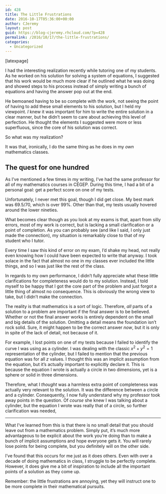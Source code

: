 ```yaml
---
id: 428
title: The Little Frustrations
date: 2016-10-17T05:36:00+00:00
author: CJeremy
layout: post
guid: https://blog-cjeremy.rhcloud.com/?p=428
permalink: /2016/10/17/the-little-frustrations/
categories:
  - Uncategorized
---
```

[latexpage]

I had the interesting realization recently while tutoring one of my students. As he worked on his solution for solving a system of equations, I suggested that his work would be much more clear if he outlined what he was doing and showed steps to his process instead of simply writing a bunch of equations and having the answer pop out at the end.

He bemoaned having to be so complete with the work, not seeing the point of having to add these small elements to his solution, but I held my viewpoint. _I_ knew it was important for him to write the entire solution in a clear manner, but he didn&#8217;t seem to care about achieving this level of perfection. He thought the elements I suggested were more or less superfluous, since the core of his solution was correct.

So what was my realization?

It was that, ironically, I do the same thing as he does in my _own_ mathematics classes.

## The quest for one hundred

As I&#8217;ve mentioned a few times in my writing, I&#8217;ve had the same professor for all of my mathematics courses in CÉGEP. During this time, I had a bit of a personal goal: get a perfect score on one of my tests.

Unfortunately, I never met this goal, though I did get close. My best mark was 69.5/70, which is over 99%. Other than that, my tests usually hovered around the lower nineties.

What becomes clear though as you look at my exams is that, apart from silly errors, most of my work is correct, but is lacking a small clarification or a point of completion. As you can probably see (and like I said, I only just made the connection), my situation is remarkably close to that of my student who I tutor.

Every time I saw this kind of error on my exam, I&#8217;d shake my head, not really even knowing how I could have been expected to write that anyway. I took solace in the fact that almost no one in my classes ever included the little things, and so I was just like the rest of the class.

In regards to my own performance, I didn&#8217;t fully appreciate what these little clarifications for completeness would do to my solution. Instead, I told myself to be happy that I got the core part of the problem and just forgot a little thing of almost no consequence. This is obviously the wrong view to take, but I didn&#8217;t make the connection.

The reality is that mathematics is a sort of logic. Therefore, _all_ parts of a solution to a problem are important if the final answer is to be believed. Whether or not the final answer works is entirely dependent on the small and big details of the solution. Omitting a detail means the foundation isn&#8217;t rock solid. Sure, it might happen to be the correct answer _now_, but it is only in spite of the lack of detail, not because of it.

For example, I lost points on one of my tests because I failed to identify the curve I was using as a cylinder. I was dealing with the classic $x^2+y^2=1$ representation of the cylinder, but I failed to mention that the previous equation was for all _z_ values. I thought this was an implicit assumption from the equation, but it&#8217;s actually important to explicitly declare it. This is because the equation I wrote is actually a circle in two dimensions, yet is a sphere or solid in three dimensions.

Therefore, what I _thought_ was a harmless extra point of completeness was actually very relevant to the solution. It was the difference between a circle and a cylinder. Consequently, I now fully understand why my professor took away points in the question. Of _course_ she knew I was talking about a cylinder, but the equation I wrote was really that of a circle, so further clarification was needed,

* * *

What I&#8217;ve learned from this is that there is no small detail that you should leave out from a mathematics problem. Simply put, it&#8217;s much more advantageous to be explicit about the work you&#8217;re doing than to make a bunch of implicit assumptions and hope everyone gets it. You will rarely lose points for being complete, but you definitely will on the other side.

I&#8217;ve found that this occurs for me just as it does others. Even with over a decade of doing mathematics in class, I struggle to be perfectly complete. However, it does give me a bit of inspiration to include all the important points of a solution as they come up.

Remember: the little frustrations are annoying, yet they will instruct one to be more complete in their mathematical pursuits.